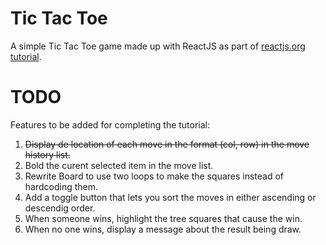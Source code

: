 # Tic Tac Toe
A simple Tic Tac Toe game made up with ReactJS as part of [reactjs.org tutorial](https://reactjs.org/tutorial/tutorial.html).

# TODO

Features to be added for completing the tutorial:

1. ~~Display de location of each move in the format (col, row) in the move history list.~~
2. Bold the curent selected item in the move list.
3. Rewrite Board to use two loops to make the squares instead of hardcoding them.
4. Add a toggle button that lets you sort the moves in either ascending or descendig order.
5. When someone wins, highlight the tree squares that cause the win.
6. When no one wins, display a message about the result being draw.
